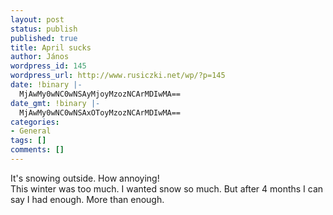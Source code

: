 ```yaml
---
layout: post
status: publish
published: true
title: April sucks
author: János
wordpress_id: 145
wordpress_url: http://www.rusiczki.net/wp/?p=145
date: !binary |-
  MjAwMy0wNC0wNSAyMjoyMzozNCArMDIwMA==
date_gmt: !binary |-
  MjAwMy0wNC0wNSAxOToyMzozNCArMDIwMA==
categories:
- General
tags: []
comments: []
---
```

<p>It's snowing outside. How annoying!<br />
This winter was too much. I wanted snow so much. But after 4 months I can say I had enough. More than enough.</p>
